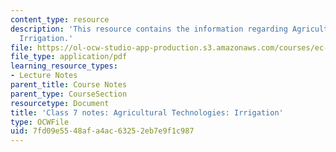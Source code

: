 ```yaml
---
content_type: resource
description: 'This resource contains the information regarding Agricultural Technologies:
  Irrigation.'
file: https://ol-ocw-studio-app-production.s3.amazonaws.com/courses/ec-701j-d-lab-i-development-fall-2009/7fd09e5548afa4ac63252eb7e9f1c987_MITEC_701JF09_lec07_notes.pdf
file_type: application/pdf
learning_resource_types:
- Lecture Notes
parent_title: Course Notes
parent_type: CourseSection
resourcetype: Document
title: 'Class 7 notes: Agricultural Technologies: Irrigation'
type: OCWFile
uid: 7fd09e55-48af-a4ac-6325-2eb7e9f1c987
---
```

